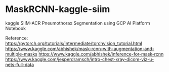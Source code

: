 # MaskRCNN-kaggle-siim
kaggle SIIM-ACR Pneumothorax Segmentation using GCP AI Platform Notebook

Reference:
https://pytorch.org/tutorials/intermediate/torchvision_tutorial.html
https://www.kaggle.com/abhishek/mask-rcnn-with-augmentation-and-multiple-masks
https://www.kaggle.com/abhishek/inference-for-mask-rcnn
https://www.kaggle.com/jesperdramsch/intro-chest-xray-dicom-viz-u-nets-full-data
